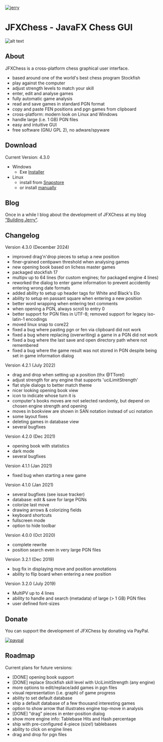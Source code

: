 [![jerry](https://snapcraft.io/jerry/badge.svg)](https://snapcraft.io/jerry)

# JFXChess - JavaFX Chess GUI

![alt text](https://raw.githubusercontent.com/asdfjkl/jerry/master/jfxchess.png)

## About
JFXChess is a cross-platform chess graphical user interface.

* based around one of the world's best chess program Stockfish
* play against the computer
* adjust strength levels to match your skill
* enter, edit and analyse games
* fully automatic game analysis
* read and save games in standard PGN format
* copy and paste FEN positions and pgn games from clipboard
* cross-platform: modern look on Linux and Windows
* handle large (i.e. 1 GB) PGN files
* easy and intuitive GUI
* free software (GNU GPL 2), no adware/spyware

## Download

Current Version: 4.3.0

* Windows
  - Exe [Installer](https://github.com/asdfjkl/jerry/releases/tag/v4.2.1)
* Linux
  - install from [Snapstore](https://snapcraft.io/jerry) 
  - or install [manually](https://github.com/asdfjkl/jerry/releases/tag/v4.2.1)

## Blog

Once in a while I blog about the development of JFXChess at my blog ["Building Jerry"](https://buildingjerry.wordpress.com).

## Changelog

Version 4.3.0 (December 2024)
 * improved drag'n'drop pieces to setup a new position
 * finer-grained centipawn threshold when analysing games
 * new opening book based on lichess master games
 * packaged stockfish 17
 * multipv up to 64 lines (for custom engines; for packaged engine 4 lines)
 * reworked the dialog to enter game information to prevent accidently entering wrong date formats
 * added ability to setup up header tags for White and Black's Elo
 * ability to setup en passant square when entering a new position
 * better word wrapping when entering text comments
 * when opening a PGN, always scroll to entry 0
 * better support for PGN files in UTF-8; removed support for legacy iso-latin-1 encodings
 * moved linux snap to core22
 * fixed a bug where pasting pgn or fen via clipboard did not work
 * fixed a bug where replacing (overwriting) a game in a PGN did not work
 * fixed a bug where the last save and open directory path where not remembered
 * fixed a bug where the game result was not stored in PGN despite being set in game information dialog

Version 4.2.1 (July 2022)
 * drag and drop when setting up a position (thx @TTorel)
 * adjust strength for any engine that supports 'uciLimitStrength'
 * flat style dialogs to better match theme
 * nicer looking opening book view
 * icon to indicate whose turn it is
 * computer's books moves are not selected randomly, but depend on chosen engine strength and opening
 * moves in bookview are shown in SAN notation instead of uci notation
 * some layout fixes
 * deleting games in database view
 * several bugfixes

Version 4.2.0 (Dec 2021)
 * opening book with statistics
 * dark mode
 * several bugfixes

Version 4.1.1 (Jan 2021)
 * fixed bug when starting a new game

Version 4.1.0 (Jan 2021)
 * several bugfixes (see issue tracker)
 * database: edit & save for large PGNs
 * colorize last move
 * drawing arrows & colorizing fields
 * keyboard shortcuts
 * fullscreen mode
 * option to hide toolbar

Version 4.0.0 (Oct 2020)
 * complete rewrite
 * position search even in very large PGN files

Version 3.2.1 (Dec 2019)
 * bug fix in displaying move and position annotations
 * ability to flip board when entering a new position

Version 3.2.0 (July 2019)
 * MultiPV up to 4 lines
 * ability to handle and search (metadata) of large (> 1 GB) PGN files
 * user defined font-sizes

## Donate

You can support the development of JFXChess by donating via PayPal.

[![paypal](https://www.paypalobjects.com/en_US/DK/i/btn/btn_donateCC_LG.gif)](https://www.paypal.com/donate?hosted_button_id=9K2JDF5YBDZT6)
 
 ## Roadmap
 
Current plans for future versions:

- [DONE] opening book support
- [DONE] replace Stockfish skill level with UciLimitStrength (any engine)
- more options to edit/replace/add games in pgn files
- visual representation (i.e. graph) of game progress
- ability to set default database
- ship a default database of a few thousand interesting games 
- option to show arrow that illustrates engine top-move in analysis
- [DONE] "drag" pieces in enter-position dialog
- show more engine info: Tablebase Hits and Hash percentage
- ship with pre-configured 4-piece (size!) tablebases
- ability to click on engine lines 
- drag and drop for pgn files
